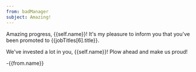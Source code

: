 ```yaml
---
from: badManager
subject: Amazing!
---
```

Amazing progress, {{self.name}}! It's my pleasure to inform you that you've been promoted to {{jobTitles[6].title}}.

We've invested a lot in you, {{self.name}}! Plow ahead and make us proud!

-{{from.name}}
